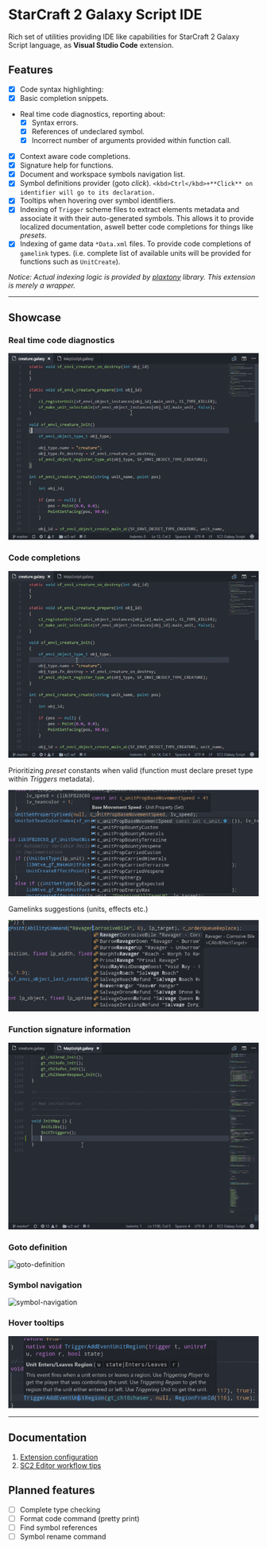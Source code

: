 # StarCraft 2 Galaxy Script IDE

Rich set of utilities providing IDE like capabilities for StarCraft 2 Galaxy Script language, as **Visual Studio Code** extension.

## Features

- [x] Code syntax highlighting:
- [x] Basic completion snippets.
- Real time code diagnostics, reporting about:
    - [x] Syntax errors.
    - [x] References of undeclared symbol.
    - [x] Incorrect number of arguments provided within function call.
- [x] Context aware code completions.
- [x] Signature help for functions.
- [x] Document and workspace symbols navigation list.
- [x] Symbol definitions provider (goto *click*). `<kbd>Ctrl</kbd>+**Click** on identifier will go to its declaration.`
- [x] Tooltips when hovering over symbol identifiers.
- [x] Indexing of `Trigger` scheme files to extract elements metadata and associate it with their auto-generated symbols. This allows it to provide localized documentation, aswell better code completions for things like *presets*.
- [x] Indexing of game data `*Data.xml` files. To provide code completions of `gamelink` types. (i.e. complete list of available units will be provided for functions such as `UnitCreate`).

*Notice: Actual indexing logic is provided by [plaxtony](https://github.com/Talv/plaxtony) library. This extension is merely a wrapper.*

---

## Showcase

### Real time code diagnostics

![diagnostics](assets/diagnostics.gif)

### Code completions

![code-completions](assets/code-completions.gif)

Prioritizing *preset* constants when valid (function must declare preset type within *Triggers* metadata).

![presets](assets/presets.png)

Gamelinks suggestions (units, effects etc.)

![gamelinks](assets/gamelinks.png)

### Function signature information

![signature-help](assets/signature-help.gif)

### Goto definition

![goto-definition](assets/goto-definition.gif)

### Symbol navigation

![symbol-navigation](assets/symbol-navigation.gif)

### Hover tooltips

![tooltip](assets/tooltip.png)

---

## Documentation

1. [Extension configuration](docs/CONFIGURATION.md)
2. [SC2 Editor workflow tips](docs/SC2_EDITOR.md)

## Planned features

- [ ] Complete type checking
- [ ] Format code command (pretty print)
- [ ] Find symbol references
- [ ] Symbol rename command
